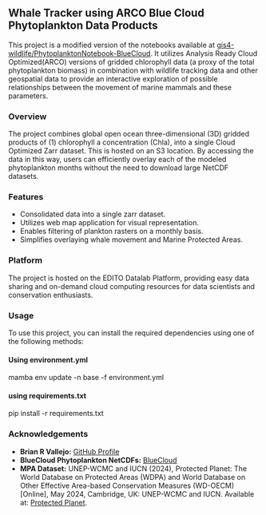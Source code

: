 ## Whale Tracker using ARCO Blue Cloud Phytoplankton Data Products

This project is a modified version of the notebooks available at [gis4-wildlife/PhytoplanktonNotebook-BlueCloud](https://github.com/gis4-wildlife/PhytoplanktonNotebook-BlueCloud). It utilizes Analysis Ready Cloud Optimized(ARCO) versions of gridded chlorophyll data (a proxy of the total phytoplankton biomass) in combination with wildlife tracking data and other geospatial data to provide an interactive exploration of possible relationships between the movement of marine mammals and these parameters.  

### Overview

The project combines global open ocean three-dimensional (3D) gridded products of (1) chlorophyll a concentration (Chla), into a single Cloud Optimized Zarr dataset.  This is hosted on an S3 location. By accessing the data in this way, users can efficiently overlay each of the modeled phytoplankton months without the need to download large NetCDF datasets.

### Features

- Consolidated data into a single zarr dataset.
- Utilizes web map application for visual representation.
- Enables filtering of plankton rasters on a monthly basis.
- Simplifies overlaying whale movement and Marine Protected Areas.

### Platform

The project is hosted on the EDITO Datalab Platform, providing easy data sharing and on-demand cloud computing resources for data scientists and conservation enthusiasts.

### Usage

To use this project, you can install the required dependencies using one of the following methods:

#### Using environment.yml

mamba env update -n base -f environment.yml

#### using requirements.txt

pip install -r requirements.txt

### Acknowledgements

- **Brian R Vallejo:** [GitHub Profile](https://github.com/bryanvallejo16)
- **BlueCloud Phytoplankton NetCDFs:** [BlueCloud](https://blue-cloud.d4science.org/group/zoo-phytoplankton_eov/workspace)
- **MPA Dataset:** UNEP-WCMC and IUCN (2024), Protected Planet: The World Database on Protected Areas (WDPA) and World Database on Other Effective Area-based Conservation Measures (WD-OECM) [Online], May 2024, Cambridge, UK: UNEP-WCMC and IUCN. Available at: [Protected Planet](www.protectedplanet.net).



